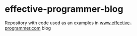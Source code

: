 # effective-programmer-blog
Repository with code used as an examples in www.effective-programmer.com blog
